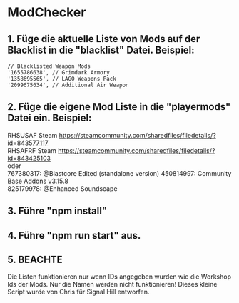 # ModChecker

## 1. Füge die aktuelle Liste von Mods auf der Blacklist in die "blacklist" Datei. Beispiel:  
    // Blacklisted Weapon Mods  
  	'1655786638', // Grimdark Armory  
  	'1358695565', // LAGO Weapons Pack  
  	'2099675634', // Additional Air Weapon  

## 2. Füge die eigene Mod Liste in die "playermods" Datei ein. Beispiel: 
  RHSUSAF	Steam	https://steamcommunity.com/sharedfiles/filedetails/?id=843577117    
  RHSAFRF	Steam	https://steamcommunity.com/sharedfiles/filedetails/?id=843425103  
  oder  
  767380317: @Blastcore Edited (standalone version) 
  450814997: Community Base Addons v3.15.8  
  825179978: @Enhanced Soundscape 
## 3. Führe "npm install"
## 4. Führe "npm run start" aus.
## 5. BEACHTE
  Die Listen funktionieren nur wenn IDs angegeben wurden wie die Workshop Ids der Mods. 
  Nur die Namen werden nicht funktionieren! 
  Dieses kleine Script wurde von Chris für Signal Hill entworfen. 